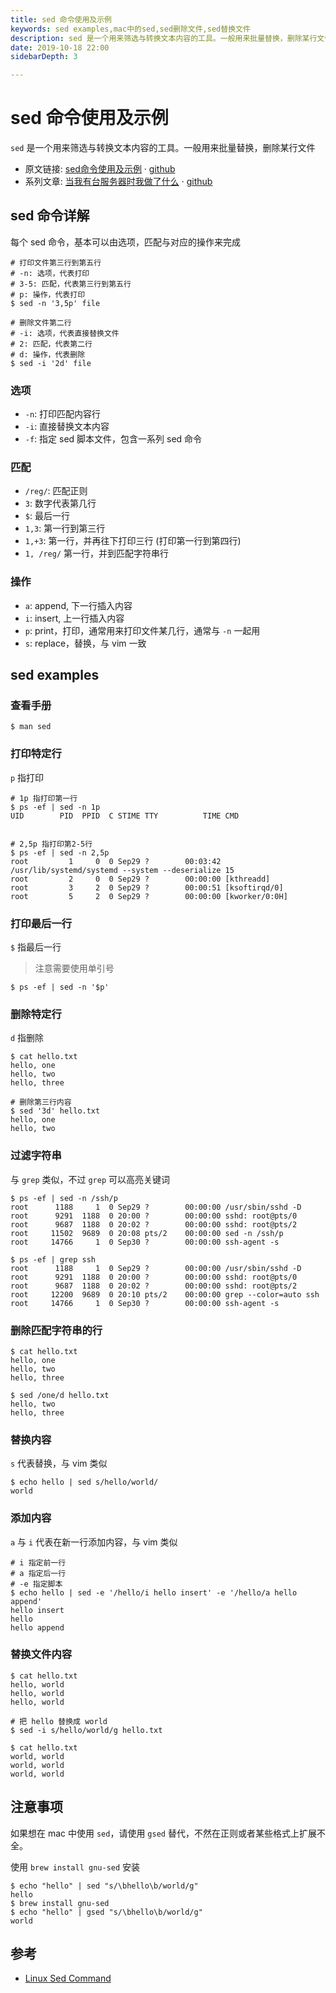 ```yaml
---
title: sed 命令使用及示例
keywords: sed examples,mac中的sed,sed删除文件,sed替换文件
description: sed 是一个用来筛选与转换文本内容的工具。一般用来批量替换，删除某行文件。如果想在 mac 中使用 sed，请使用 gsed 代替，不然会被坑
date: 2019-10-18 22:00
sidebarDepth: 3

---
```


# sed 命令使用及示例

`sed` 是一个用来筛选与转换文本内容的工具。一般用来批量替换，删除某行文件

<!--more-->

+ 原文链接: [sed命令使用及示例](https://shanyue.tech/op/linux-sed) · [github](https://github.com/shfshanyue/op-note/blob/master/linux-sed.md)
+ 系列文章: [当我有台服务器时我做了什么](https://shanyue.tech/op) · [github](https://github.com/shfshanyue/op-note)

## sed 命令详解

每个 sed 命令，基本可以由选项，匹配与对应的操作来完成

```shell
# 打印文件第三行到第五行
# -n: 选项，代表打印
# 3-5: 匹配，代表第三行到第五行
# p: 操作，代表打印
$ sed -n '3,5p' file

# 删除文件第二行
# -i: 选项，代表直接替换文件
# 2: 匹配，代表第二行
# d: 操作，代表删除
$ sed -i '2d' file
```

### 选项

+ `-n`: 打印匹配内容行
+ `-i`: 直接替换文本内容
+ `-f`: 指定 sed 脚本文件，包含一系列 sed 命令

### 匹配

+ `/reg/`: 匹配正则
+ `3`: 数字代表第几行
+ `$`: 最后一行
+ `1,3`: 第一行到第三行
+ `1,+3`: 第一行，并再往下打印三行 (打印第一行到第四行)
+ `1, /reg/` 第一行，并到匹配字符串行

### 操作

+ `a`: append, 下一行插入内容
+ `i`: insert, 上一行插入内容
+ `p`: print，打印，通常用来打印文件某几行，通常与 `-n` 一起用
+ `s`: replace，替换，与 vim 一致

## sed examples

### 查看手册

```
$ man sed
```

### 打印特定行

`p` 指打印

```shell
# 1p 指打印第一行
$ ps -ef | sed -n 1p
UID        PID  PPID  C STIME TTY          TIME CMD


# 2,5p 指打印第2-5行
$ ps -ef | sed -n 2,5p
root         1     0  0 Sep29 ?        00:03:42 /usr/lib/systemd/systemd --system --deserialize 15
root         2     0  0 Sep29 ?        00:00:00 [kthreadd]
root         3     2  0 Sep29 ?        00:00:51 [ksoftirqd/0]
root         5     2  0 Sep29 ?        00:00:00 [kworker/0:0H]
```

### 打印最后一行

`$` 指最后一行

> 注意需要使用单引号

```shell
$ ps -ef | sed -n '$p'
```

### 删除特定行

`d` 指删除

```shell
$ cat hello.txt
hello, one
hello, two
hello, three

# 删除第三行内容
$ sed '3d' hello.txt
hello, one
hello, two
```

### 过滤字符串

与 `grep` 类似，不过 `grep` 可以高亮关键词

```shell
$ ps -ef | sed -n /ssh/p
root      1188     1  0 Sep29 ?        00:00:00 /usr/sbin/sshd -D
root      9291  1188  0 20:00 ?        00:00:00 sshd: root@pts/0
root      9687  1188  0 20:02 ?        00:00:00 sshd: root@pts/2
root     11502  9689  0 20:08 pts/2    00:00:00 sed -n /ssh/p
root     14766     1  0 Sep30 ?        00:00:00 ssh-agent -s

$ ps -ef | grep ssh
root      1188     1  0 Sep29 ?        00:00:00 /usr/sbin/sshd -D
root      9291  1188  0 20:00 ?        00:00:00 sshd: root@pts/0
root      9687  1188  0 20:02 ?        00:00:00 sshd: root@pts/2
root     12200  9689  0 20:10 pts/2    00:00:00 grep --color=auto ssh
root     14766     1  0 Sep30 ?        00:00:00 ssh-agent -s
```

### 删除匹配字符串的行

```shell
$ cat hello.txt
hello, one
hello, two
hello, three

$ sed /one/d hello.txt
hello, two
hello, three
```

### 替换内容

`s` 代表替换，与 vim 类似

```shell
$ echo hello | sed s/hello/world/
world
```

### 添加内容

`a` 与 `i` 代表在新一行添加内容，与 vim 类似

```shell
# i 指定前一行
# a 指定后一行
# -e 指定脚本
$ echo hello | sed -e '/hello/i hello insert' -e '/hello/a hello append'
hello insert
hello
hello append
```

### 替换文件内容

```shell
$ cat hello.txt
hello, world
hello, world
hello, world

# 把 hello 替换成 world
$ sed -i s/hello/world/g hello.txt

$ cat hello.txt
world, world
world, world
world, world
```
## 注意事项

如果想在 mac 中使用 `sed`，请使用 `gsed` 替代，不然在正则或者某些格式上扩展不全。

使用 `brew install gnu-sed` 安装

```shell
$ echo "hello" | sed "s/\bhello\b/world/g"
hello
$ brew install gnu-sed
$ echo "hello" | gsed "s/\bhello\b/world/g"
world
```

## 参考

+ [Linux Sed Command](https://www.computerhope.com/unix/used.htm)

